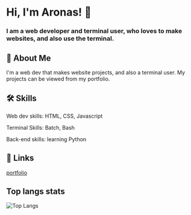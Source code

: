 
# Hi, I'm Aronas! 👋

### I am a web developer and terminal user, who loves to make websites, and also use the terminal.


## 🚀 About Me
I'm a web dev that makes website projects, and also a terminal user. 
My projects can be viewed from my portfolio.


## 🛠 Skills
Web dev skills: HTML, CSS, Javascript

Terminal Skills: Batch, Bash

Back-end skills: learning Python


## 🔗 Links
[portfolio](https://aronasfino.netlify.app)

## Top langs stats
![Top Langs](https://github-readme-stats.vercel.app/api/top-langs/?username=AronasGITHUB&layout=compact)

